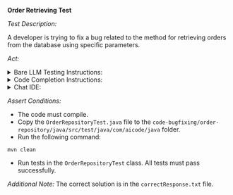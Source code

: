 **Order Retrieving Test**

*Test Description:*

A developer is trying to fix a bug related to the method for retrieving orders from the database using specific parameters.

*Act:*

<details> 
<summary>Bare LLM Testing Instructions:</summary>

- Open the `prompt.txt` file.
- Copy a question located in the `prompt.txt` file to the chat window.
- Submit the question.
- Open the `code-bugfixing/order-repository/java` project.
- Open the `OrderRepository` class.
- Change the `findOrdersByStatusAndCustomerAndCostRangeAndDateRange` method to the suggested method.
</details>

<details> 
<summary>Code Completion Instructions:</summary>

- Open the `code-bugfixing/order-repository/java` project.
- Open the `Order` class.
- Open the `OrderRepository` class.
  Remove the current value of the `@Query` annotation.
- Type the following immediately after the `@Query` annotation:

```java
("SELECT
```

- Wait for the suggestion.
- Accept a sequence of suggestions using the TAB and ENTER keys.
</details>

<details> 
<summary>Chat IDE:</summary>

- Open the `code-bugfixing/order-repository/java` project.
- Open the `Order` class.
- Open the `OrderRepository` class.
- Type in the chat window: 

```
Rewrite the findOrdersByStatusAndCustomerAndCostRangeAndDateRange method to fix the bug
```

- Change the `findOrdersByStatusAndCustomerAndCostRangeAndDateRange` method to the suggested method.
</details>

*Assert Conditions:*
- The code must compile.
- Copy the `OrderRepositoryTest.java` file to the `code-bugfixing/order-repository/java/src/test/java/com/aicode/java` folder.
- Run the following command:
```
mvn clean
```
- Run tests in the `OrderRepositoryTest` class. All tests must pass successfully.

*Additional Note:* The correct solution is in the `correctResponse.txt` file.
